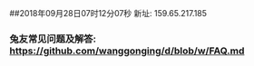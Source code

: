 ##2018年09月28日07时12分07秒 新址: 159.65.217.185
### 兔友常见问题及解答: https://github.com/wanggonging/d/blob/w/FAQ.md
